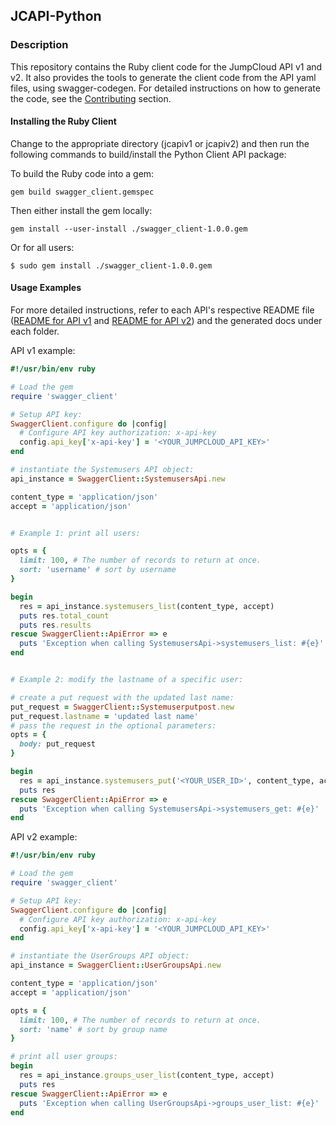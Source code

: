 ## JCAPI-Python

### Description ###

This repository contains the Ruby client code for the JumpCloud API v1 and v2.
It also provides the tools to generate the client code from the API yaml files, using swagger-codegen.
For detailed instructions on how to generate the code, see the [Contributing](CONTRIBUTING.md) section.

#### Installing the Ruby Client

Change to the appropriate directory (jcapiv1 or jcapiv2) and then run the following commands to build/install the Python Client API package:

To build the Ruby code into a gem:

```shell
gem build swagger_client.gemspec
```

Then either install the gem locally:
```shell
gem install --user-install ./swagger_client-1.0.0.gem
```

Or for all users:
```shell
$ sudo gem install ./swagger_client-1.0.0.gem
```

#### Usage Examples

For more detailed instructions, refer to each API's respective README file ([README for API v1](jcapiv1/README.md) and [README for API v2](jcapiv2/README.md)) and the generated docs under each folder.

API v1 example:
```ruby
#!/usr/bin/env ruby

# Load the gem
require 'swagger_client'

# Setup API key:
SwaggerClient.configure do |config|
  # Configure API key authorization: x-api-key
  config.api_key['x-api-key'] = '<YOUR_JUMPCLOUD_API_KEY>'
end

# instantiate the Systemusers API object:
api_instance = SwaggerClient::SystemusersApi.new

content_type = 'application/json'
accept = 'application/json'


# Example 1: print all users:

opts = {
  limit: 100, # The number of records to return at once.
  sort: 'username' # sort by username
}

begin
  res = api_instance.systemusers_list(content_type, accept)
  puts res.total_count
  puts res.results
rescue SwaggerClient::ApiError => e
  puts 'Exception when calling SystemusersApi->systemusers_list: #{e}'
end


# Example 2: modify the lastname of a specific user:

# create a put request with the updated last name:
put_request = SwaggerClient::Systemuserputpost.new
put_request.lastname = 'updated last name'
# pass the request in the optional parameters:
opts = {
  body: put_request
}

begin
  res = api_instance.systemusers_put('<YOUR_USER_ID>', content_type, accept, opts)
  puts res
rescue SwaggerClient::ApiError => e
  puts 'Exception when calling SystemusersApi->systemusers_get: #{e}'
end

```


API v2 example:
```ruby
#!/usr/bin/env ruby

# Load the gem
require 'swagger_client'

# Setup API key:
SwaggerClient.configure do |config|
  # Configure API key authorization: x-api-key
  config.api_key['x-api-key'] = '<YOUR_JUMPCLOUD_API_KEY>'
end

# instantiate the UserGroups API object:
api_instance = SwaggerClient::UserGroupsApi.new

content_type = 'application/json'
accept = 'application/json'

opts = {
  limit: 100, # The number of records to return at once.
  sort: 'name' # sort by group name
}

# print all user groups:
begin
  res = api_instance.groups_user_list(content_type, accept)
  puts res
rescue SwaggerClient::ApiError => e
  puts 'Exception when calling UserGroupsApi->groups_user_list: #{e}'
end
```
